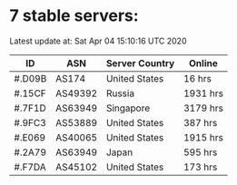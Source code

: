 # 7 stable servers:

Latest update at: Sat Apr 04 15:10:16 UTC 2020

| ID | ASN | Server Country | Online |
| -- | --- | -------------- | ------ |
| #.D09B | AS174 | United States | 16 hrs |
| #.15CF | AS49392 | Russia | 1931 hrs |
| #.7F1D | AS63949 | Singapore | 3179 hrs |
| #.9FC3 | AS53889 | United States | 387 hrs |
| #.E069 | AS40065 | United States | 1915 hrs |
| #.2A79 | AS63949 | Japan | 595 hrs |
| #.F7DA | AS45102 | United States | 173 hrs |

